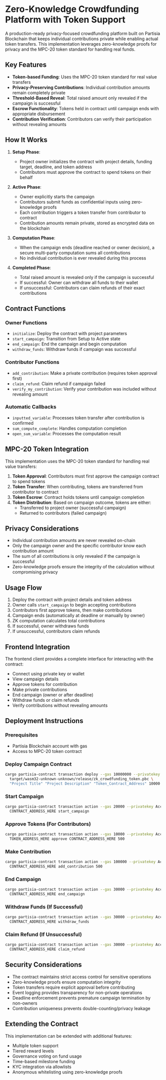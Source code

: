 # Zero-Knowledge Crowdfunding Platform with Token Support

A production-ready privacy-focused crowdfunding platform built on Partisia Blockchain that keeps individual contributions private while enabling actual token transfers. This implementation leverages zero-knowledge proofs for privacy and the MPC-20 token standard for handling real funds.

## Key Features

- **Token-based Funding**: Uses the MPC-20 token standard for real value transfers
- **Privacy-Preserving Contributions**: Individual contribution amounts remain completely private
- **Threshold-Based Reveal**: Total raised amount only revealed if the campaign is successful
- **Escrow Functionality**: Tokens held in contract until campaign ends with appropriate disbursement
- **Contribution Verification**: Contributors can verify their participation without revealing amounts

## How It Works

1. **Setup Phase**: 
   - Project owner initializes the contract with project details, funding target, deadline, and token address
   - Contributors must approve the contract to spend tokens on their behalf

2. **Active Phase**:
   - Owner explicitly starts the campaign
   - Contributors submit funds as confidential inputs using zero-knowledge proofs
   - Each contribution triggers a token transfer from contributor to contract
   - Contribution amounts remain private, stored as encrypted data on the blockchain

3. **Computation Phase**:
   - When the campaign ends (deadline reached or owner decision), a secure multi-party computation sums all contributions
   - No individual contribution is ever revealed during this process

4. **Completed Phase**:
   - Total raised amount is revealed only if the campaign is successful
   - If successful: Owner can withdraw all funds to their wallet
   - If unsuccessful: Contributors can claim refunds of their exact contributions

## Contract Functions

### Owner Functions
- `initialize`: Deploy the contract with project parameters
- `start_campaign`: Transition from Setup to Active state
- `end_campaign`: End the campaign and begin computation
- `withdraw_funds`: Withdraw funds if campaign was successful

### Contributor Functions
- `add_contribution`: Make a private contribution (requires token approval first)
- `claim_refund`: Claim refund if campaign failed
- `verify_my_contribution`: Verify your contribution was included without revealing amount

### Automatic Callbacks
- `inputted_variable`: Processes token transfer after contribution is confirmed
- `sum_compute_complete`: Handles computation completion
- `open_sum_variable`: Processes the computation result

## MPC-20 Token Integration

This implementation uses the MPC-20 token standard for handling real value transfers:

1. **Token Approval**: Contributors must first approve the campaign contract to spend tokens
2. **Token Transfer**: When contributing, tokens are transferred from contributor to contract
3. **Token Escrow**: Contract holds tokens until campaign completion
4. **Token Distribution**: Based on campaign outcome, tokens are either:
   - Transferred to project owner (successful campaign)
   - Returned to contributors (failed campaign)

## Privacy Considerations

- Individual contribution amounts are never revealed on-chain
- Only the campaign owner and the specific contributor know each contribution amount
- The sum of all contributions is only revealed if the campaign is successful
- Zero-knowledge proofs ensure the integrity of the calculation without compromising privacy

## Usage Flow

1. Deploy the contract with project details and token address
2. Owner calls `start_campaign` to begin accepting contributions
3. Contributors first approve tokens, then make contributions
4. Campaign ends (automatically at deadline or manually by owner)
5. ZK computation calculates total contributions
6. If successful, owner withdraws funds
7. If unsuccessful, contributors claim refunds

## Frontend Integration

The frontend client provides a complete interface for interacting with the contract:

- Connect using private key or wallet
- View campaign details
- Approve tokens for contribution
- Make private contributions
- End campaign (owner or after deadline)
- Withdraw funds or claim refunds
- Verify contributions without revealing amounts

## Deployment Instructions

### Prerequisites
- Partisia Blockchain account with gas
- Access to MPC-20 token contract

### Deploy Campaign Contract
```bash
cargo partisia-contract transaction deploy --gas 10000000 --privatekey Account-A.pk \
  target/wasm32-unknown-unknown/release/zk_crowdfunding_token.pbc \
  "Project Title" "Project Description" "Token_Contract_Address" 10000 1767225600000
```

### Start Campaign
```bash
cargo partisia-contract transaction action --gas 20000 --privatekey Account-A.pk \
  CONTRACT_ADDRESS_HERE start_campaign
```

### Approve Tokens (For Contributors)
```bash
cargo partisia-contract transaction action --gas 10000 --privatekey Account-B.pk \
  TOKEN_ADDRESS_HERE approve CONTRACT_ADDRESS_HERE 500
```

### Make Contribution
```bash
cargo partisia-contract transaction action --gas 100000 --privatekey Account-B.pk \
  CONTRACT_ADDRESS_HERE add_contribution 500
```

### End Campaign
```bash
cargo partisia-contract transaction action --gas 30000 --privatekey Account-A.pk \
  CONTRACT_ADDRESS_HERE end_campaign
```

### Withdraw Funds (If Successful)
```bash
cargo partisia-contract transaction action --gas 30000 --privatekey Account-A.pk \
  CONTRACT_ADDRESS_HERE withdraw_funds
```

### Claim Refund (If Unsuccessful)
```bash
cargo partisia-contract transaction action --gas 30000 --privatekey Account-B.pk \
  CONTRACT_ADDRESS_HERE claim_refund
```

## Security Considerations

- The contract maintains strict access control for sensitive operations
- Zero-knowledge proofs ensure computation integrity
- Token transfers require explicit approval before contributing
- Event logging provides transparency for non-private operations
- Deadline enforcement prevents premature campaign termination by non-owners
- Contribution uniqueness prevents double-counting/privacy leakage

## Extending the Contract

This implementation can be extended with additional features:

- Multiple token support
- Tiered reward levels
- Governance voting on fund usage
- Time-based milestone funding
- KYC integration via allowlists
- Anonymous whitelisting using zero-knowledge proofs